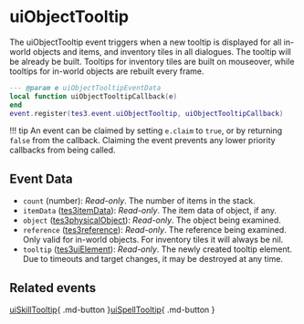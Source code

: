 # uiObjectTooltip
<div class="search_terms" style="display: none">uiobjecttooltip</div>

<!---
	This file is autogenerated. Do not edit this file manually. Your changes will be ignored.
	More information: https://github.com/MWSE/MWSE/tree/master/docs
-->

The uiObjectTooltip event triggers when a new tooltip is displayed for all in-world objects and items, and inventory tiles in all dialogues. The tooltip will be already be built. Tooltips for inventory tiles are built on mouseover, while tooltips for in-world objects are rebuilt every frame.

```lua
--- @param e uiObjectTooltipEventData
local function uiObjectTooltipCallback(e)
end
event.register(tes3.event.uiObjectTooltip, uiObjectTooltipCallback)
```

!!! tip
	An event can be claimed by setting `e.claim` to `true`, or by returning `false` from the callback. Claiming the event prevents any lower priority callbacks from being called.

## Event Data

* `count` (number): *Read-only*. The number of items in the stack.
* `itemData` ([tes3itemData](../types/tes3itemData.md)): *Read-only*. The item data of object, if any.
* `object` ([tes3physicalObject](../types/tes3physicalObject.md)): *Read-only*. The object being examined.
* `reference` ([tes3reference](../types/tes3reference.md)): *Read-only*. The reference being examined. Only valid for in-world objects. For inventory tiles it will always be nil.
* `tooltip` ([tes3uiElement](../types/tes3uiElement.md)): *Read-only*. The newly created tooltip element. Due to timeouts and target changes, it may be destroyed at any time.


## Related events

[uiSkillTooltip](./uiSkillTooltip.md){ .md-button }[uiSpellTooltip](./uiSpellTooltip.md){ .md-button }

